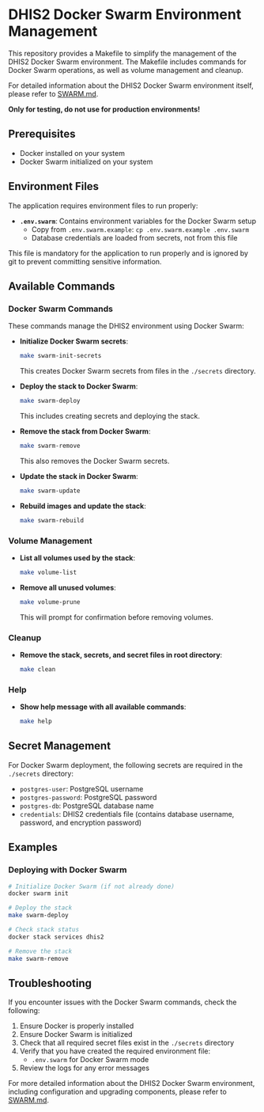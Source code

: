 # DHIS2 Docker Swarm Environment Management

This repository provides a Makefile to simplify the management of the DHIS2 Docker Swarm environment. The Makefile includes commands for Docker Swarm operations, as well as volume management and cleanup.

For detailed information about the DHIS2 Docker Swarm environment itself, please refer to [SWARM.md](SWARM.md).

**Only for testing, do not use for production environments!**

## Prerequisites

- Docker installed on your system
- Docker Swarm initialized on your system

## Environment Files

The application requires environment files to run properly:

- **`.env.swarm`**: Contains environment variables for the Docker Swarm setup
  - Copy from `.env.swarm.example`: `cp .env.swarm.example .env.swarm`
  - Database credentials are loaded from secrets, not from this file

This file is mandatory for the application to run properly and is ignored by git to prevent committing sensitive information.

## Available Commands

### Docker Swarm Commands

These commands manage the DHIS2 environment using Docker Swarm:

- **Initialize Docker Swarm secrets**:
  ```bash
  make swarm-init-secrets
  ```
  This creates Docker Swarm secrets from files in the `./secrets` directory.

- **Deploy the stack to Docker Swarm**:
  ```bash
  make swarm-deploy
  ```
  This includes creating secrets and deploying the stack.

- **Remove the stack from Docker Swarm**:
  ```bash
  make swarm-remove
  ```
  This also removes the Docker Swarm secrets.

- **Update the stack in Docker Swarm**:
  ```bash
  make swarm-update
  ```

- **Rebuild images and update the stack**:
  ```bash
  make swarm-rebuild
  ```

### Volume Management

- **List all volumes used by the stack**:
  ```bash
  make volume-list
  ```

- **Remove all unused volumes**:
  ```bash
  make volume-prune
  ```
  This will prompt for confirmation before removing volumes.

### Cleanup

- **Remove the stack, secrets, and secret files in root directory**:
  ```bash
  make clean
  ```

### Help

- **Show help message with all available commands**:
  ```bash
  make help
  ```

## Secret Management

For Docker Swarm deployment, the following secrets are required in the `./secrets` directory:

- `postgres-user`: PostgreSQL username
- `postgres-password`: PostgreSQL password
- `postgres-db`: PostgreSQL database name
- `credentials`: DHIS2 credentials file (contains database username, password, and encryption password)

## Examples

### Deploying with Docker Swarm

```bash
# Initialize Docker Swarm (if not already done)
docker swarm init

# Deploy the stack
make swarm-deploy

# Check stack status
docker stack services dhis2

# Remove the stack
make swarm-remove
```

## Troubleshooting

If you encounter issues with the Docker Swarm commands, check the following:

1. Ensure Docker is properly installed
2. Ensure Docker Swarm is initialized
3. Check that all required secret files exist in the `./secrets` directory
4. Verify that you have created the required environment file:
   - `.env.swarm` for Docker Swarm mode
5. Review the logs for any error messages

For more detailed information about the DHIS2 Docker Swarm environment, including configuration and upgrading components, please refer to [SWARM.md](SWARM.md).
